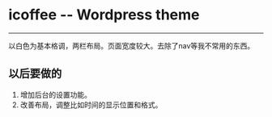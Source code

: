 icoffee -- Wordpress theme
===========
***
以白色为基本格调，两栏布局。页面宽度较大。去除了nav等我不常用的东西。


**以后要做的**
- 
1. 增加后台的设置功能。  
2. 改善布局，调整比如时间的显示位置和格式。

